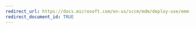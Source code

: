 ```yaml
---
redirect_url: https://docs.microsoft.com/en-us/sccm/mdm/deploy-use/emm-enable-device-threat-protection-rule-compliance-policy
redirect_document_id: TRUE
---
```

